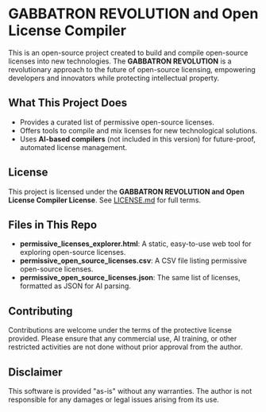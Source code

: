 # GABBATRON REVOLUTION and Open License Compiler

This is an open-source project created to build and compile open-source licenses into new technologies. The **GABBATRON REVOLUTION** is a revolutionary approach to the future of open-source licensing, empowering developers and innovators while protecting intellectual property.

## What This Project Does
- Provides a curated list of permissive open-source licenses.
- Offers tools to compile and mix licenses for new technological solutions.
- Uses **AI-based compilers** (not included in this version) for future-proof, automated license management.

## License
This project is licensed under the **GABBATRON REVOLUTION and Open License Compiler License**. See [LICENSE.md](LICENSE.md) for full terms.

## Files in This Repo
- **permissive_licenses_explorer.html**: A static, easy-to-use web tool for exploring open-source licenses.
- **permissive_open_source_licenses.csv**: A CSV file listing permissive open-source licenses.
- **permissive_open_source_licenses.json**: The same list of licenses, formatted as JSON for AI parsing.

## Contributing
Contributions are welcome under the terms of the protective license provided. Please ensure that any commercial use, AI training, or other restricted activities are not done without prior approval from the author.

## Disclaimer
This software is provided "as-is" without any warranties. The author is not responsible for any damages or legal issues arising from its use.